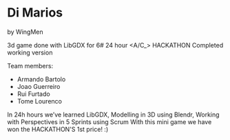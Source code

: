 # Di Marios
by WingMen

3d game done with LibGDX for 6# 24 hour <A/C_> HACKATHON 
Completed working version  

Team members: 
- Armando Bartolo
- Joao Guerreiro
- Rui Furtado
- Tome Lourenco

In 24h hours we’ve learned LibGDX, Modelling in 3D using Blendr, Working with Perspectives in 5 Sprints using Scrum
With this mini game we have won the HACKATHON'S 1st price! :)

